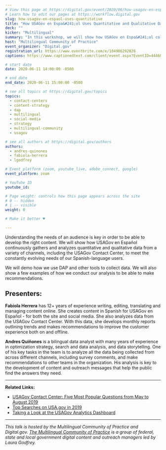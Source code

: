 ```yaml
---
# View this page at https://digital.gov/event/2020/06/how-usagov-en-espaol-uses-quantitative
# Learn how to edit our pages at https://workflow.digital.gov
slug: how-usagov-en-espaol-uses-quantitative
title: "How USAGov en Espa&#241;ol Uses Quantitative and Qualitative Data to Meet the Needs of Its Audience"
deck: ""
kicker: "Multilingual"
summary: "In this workshop, we will show how USAGov en Espa&#241;ol collects and analyzes data from across several social media channels and the USAGov Contact Center to design and improve content and outreach strategies."
host: "Multilingual Community of Practice"
event_organizer: "Digital.gov"
registration_url: https://www.eventbrite.com/e/104986292828
captions: https://www.captionedtext.com/client/event.aspx?EventID=4446049&CustomerID=321

# start date
date: 2020-06-11 14:00:00 -0500

# end date
end_date: 2020-06-11 15:00:00 -0500

# see all topics at https://digital.gov/topics
topics: 
  - contact-centers
  - content-strategy
  - dap
  - multilingual
  - social-media
  - strategy
  - multilingual-community
  - usagov

# see all authors at https://digital.gov/authors
authors: 
  - andres-quinones
  - fabiola-herrera
  - lgodfrey

# Event platform (zoom, youtube_live, adobe_connect, google)
event_platform: zoom

# YouTube ID
youtube_id: 

# Page weight: controls how this page appears across the site
# 0 -- hidden
# 1 -- visible
weight: 0

# Make it better ♥

---
```


Understanding the needs of an audience is key in order to be able to develop the right content. We will show how USAGov en Espa&#241;ol continuously gathers and analyzes quantitative and qualitative data from a variety of channels, including the USAGov Contact Center, to meet the constantly evolving needs of our Spanish-language users.

We will demo how we use DAP and other tools to collect data. We will also show a few examples of how we conduct our analysis to be able to make recommendations.

## Presenters:

**Fabiola Herrera** has 12+ years of experience writing, editing, translating and managing content online. She creates content in Spanish for USAGov en Espa&#241;ol - for both the site and social media. She also analyzes data from the USAGov Contact Center. With this data, she develops monthly reports outlining trends and makes recommendations to improve the customer experience both on and offline.

**Andres Quiñones** is a bilingual data analyst with many years of experience in optimization strategy, search and data analysis, and data storytelling. One of his key tasks in the team is to analyze all the data being collected from across different channels, including survey comments, and make recommendations to other teams in the organization. His analysis is key to the development of content and outreach messages that help the public find the answers they need.

---

**Related Links:**

 - [USAGov Contact Center: Five Most Popular Questions from May to August 2019](https://blog.usa.gov/usagov-contact-center-five-most-popular-questions-from-may-to-july-2019)
 - [Top Searches on USA.gov in 2019](https://blog.usa.gov/top-search-queries-on-usa.gov-for-2019-0-0)
 - [Taking a Look at the USAGov Analytics Dashboard](https://blog.usa.gov/taking-a-look-at-the-usagov-analytics-dashboard)

---

_This talk is hosted by the Multilingual Community of Practice and Digital.gov. [The Multilingual Community of Practice](https://digital.gov/communities/multilingual/) is a group of federal, state and local government digital content and outreach managers led by Laura Godfrey._ 
